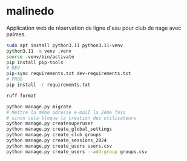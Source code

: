 # malinedo
Application web de réservation de ligne d'eau pour club de nage avec palmes.

```bash
sudo apt install python3.11 python3.11-venv
python3.11 -m venv .venv
source .venv/bin/activate
pip install pip-tools
# DEV
pip-sync requirements.txt dev-requirements.txt
# PROD
pip install -r requirements.txt
```

```bash
ruff format
```

```bash
python manage.py migrate
# Mettre la même adresse e-mail la 2ème fois
# sinon cela bloque la création des utilisateurs
python manage.py createsuperuser
python manage.py create_global_settings
python manage.py create_club_groups
python manage.py create_sessions_2024
python manage.py create_users users.csv
python manage.py create_users --add-group groups.csv
```

